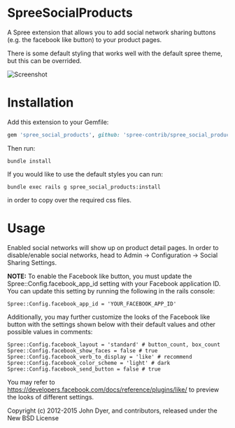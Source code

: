 SpreeSocialProducts
===================

A Spree extension that allows you to add social network sharing buttons (e.g. the facebook like button) to your product pages.

There is some default styling that works well with the default spree theme, but this can be overrided.

![Screenshot](http://i.minus.com/iPkrAfsR0nphT.png)


Installation
=======

Add this extension to your Gemfile:

```ruby
gem 'spree_social_products', github: 'spree-contrib/spree_social_products', branch: 'master'
```

Then run:

```
bundle install
```

If you would like to use the default styles you can run:

```
bundle exec rails g spree_social_products:install
```

in order to copy over the required css files.

Usage
=======

Enabled social networks will show up on product detail pages. In order to disable/enable social networks, head to Admin -> Configuration -> Social Sharing Settings.

__NOTE:__ To enable the Facebook like button, you must update the Spree::Config.facebook_app_id setting with your Facebook application ID. You can update this setting by running the following in the rails console:

```
Spree::Config.facebook_app_id = 'YOUR_FACEBOOK_APP_ID'
```

Additionally, you may further customize the looks of the Facebook like button with the settings shown below with their default values and other possible values in comments:

```
Spree::Config.facebook_layout = 'standard' # button_count, box_count
Spree::Config.facebook_show_faces = false # true
Spree::Config.facebook_verb_to_display = 'like' # recommend
Spree::Config.facebook_color_scheme = 'light' # dark
Spree::Config.facebook_send_button = false # true
```

You may refer to https://developers.facebook.com/docs/reference/plugins/like/ to preview the looks of different settings.

Copyright (c) 2012-2015 John Dyer, and contributors, released under the New BSD License
